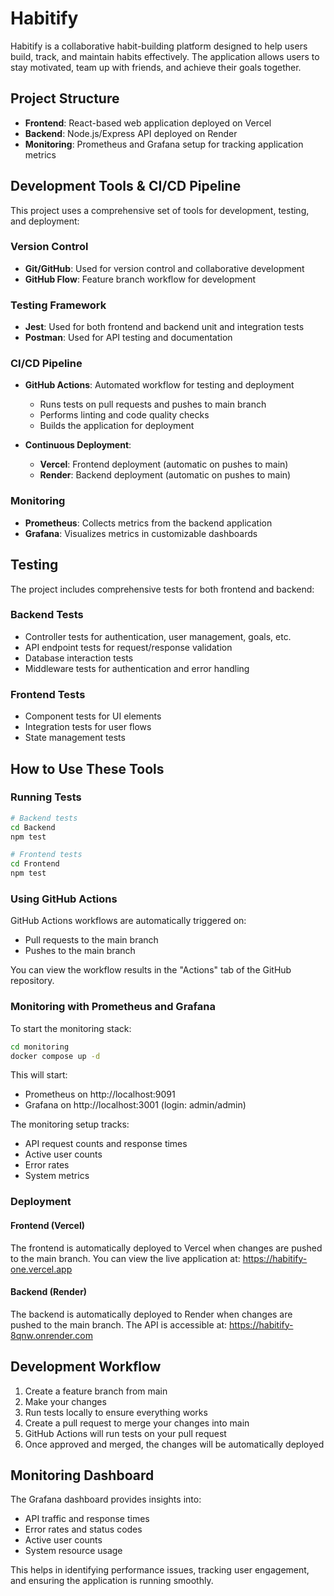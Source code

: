 # Habitify

Habitify is a collaborative habit-building platform designed to help users build, track, and maintain habits effectively. The application allows users to stay motivated, team up with friends, and achieve their goals together.

## Project Structure

- **Frontend**: React-based web application deployed on Vercel
- **Backend**: Node.js/Express API deployed on Render
- **Monitoring**: Prometheus and Grafana setup for tracking application metrics

## Development Tools & CI/CD Pipeline

This project uses a comprehensive set of tools for development, testing, and deployment:

### Version Control

- **Git/GitHub**: Used for version control and collaborative development
- **GitHub Flow**: Feature branch workflow for development

### Testing Framework

- **Jest**: Used for both frontend and backend unit and integration tests
- **Postman**: Used for API testing and documentation

### CI/CD Pipeline

- **GitHub Actions**: Automated workflow for testing and deployment
  - Runs tests on pull requests and pushes to main branch
  - Performs linting and code quality checks
  - Builds the application for deployment

- **Continuous Deployment**:
  - **Vercel**: Frontend deployment (automatic on pushes to main)
  - **Render**: Backend deployment (automatic on pushes to main)

### Monitoring

- **Prometheus**: Collects metrics from the backend application
- **Grafana**: Visualizes metrics in customizable dashboards

## Testing

The project includes comprehensive tests for both frontend and backend:

### Backend Tests

- Controller tests for authentication, user management, goals, etc.
- API endpoint tests for request/response validation
- Database interaction tests
- Middleware tests for authentication and error handling

### Frontend Tests

- Component tests for UI elements
- Integration tests for user flows
- State management tests

## How to Use These Tools

### Running Tests

```bash
# Backend tests
cd Backend
npm test

# Frontend tests
cd Frontend
npm test
```

### Using GitHub Actions

GitHub Actions workflows are automatically triggered on:
- Pull requests to the main branch
- Pushes to the main branch

You can view the workflow results in the "Actions" tab of the GitHub repository.

### Monitoring with Prometheus and Grafana

To start the monitoring stack:

```bash
cd monitoring
docker compose up -d
```

This will start:
- Prometheus on http://localhost:9091
- Grafana on http://localhost:3001 (login: admin/admin)

The monitoring setup tracks:
- API request counts and response times
- Active user counts
- Error rates
- System metrics

### Deployment

#### Frontend (Vercel)

The frontend is automatically deployed to Vercel when changes are pushed to the main branch. You can view the live application at:
https://habitify-one.vercel.app

#### Backend (Render)

The backend is automatically deployed to Render when changes are pushed to the main branch. The API is accessible at:
https://habitify-8qnw.onrender.com

## Development Workflow

1. Create a feature branch from main
2. Make your changes
3. Run tests locally to ensure everything works
4. Create a pull request to merge your changes into main
5. GitHub Actions will run tests on your pull request
6. Once approved and merged, the changes will be automatically deployed

## Monitoring Dashboard

The Grafana dashboard provides insights into:
- API traffic and response times
- Error rates and status codes
- Active user counts
- System resource usage

This helps in identifying performance issues, tracking user engagement, and ensuring the application is running smoothly.
